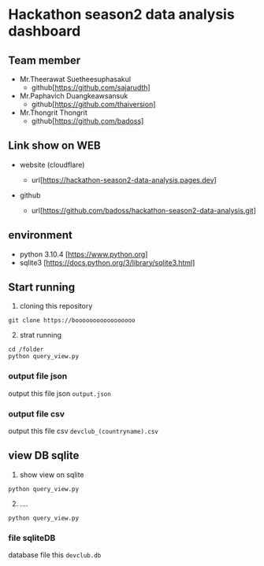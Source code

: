 # Hackathon season2 data analysis dashboard


## Team member

- Mr.Theerawat Suetheesuphasakul 
    - github[https://github.com/sajarudth]
- Mr.Paphavich Duangkeawsansuk
    - github[https://github.com/thaiversion]
- Mr.Thongrit Thongrit
    - github[https://github.com/badoss]

## Link show on WEB

- website (cloudflare)
    - url[https://hackathon-season2-data-analysis.pages.dev]

- github
    - url[https://github.com/badoss/hackathon-season2-data-analysis.git]


## environment 
- python 3.10.4     [https://www.python.org]
- sqlite3           [https://docs.python.org/3/library/sqlite3.html]

## Start running

1. cloning this repository
``` 
git clone https://booooooooooooooooo
```

2. strat running 
``` 
cd /folder
python query_view.py 
```

### output file json

output this file json ```output.json```

### output file csv

output this file csv  ```devclub_(countryname).csv```



## view DB sqlite

1. show view on sqlite
``` 
python query_view.py 
```
2. ....

``` 
python query_view.py 
```

### file sqliteDB
database file this ```devclub.db```
